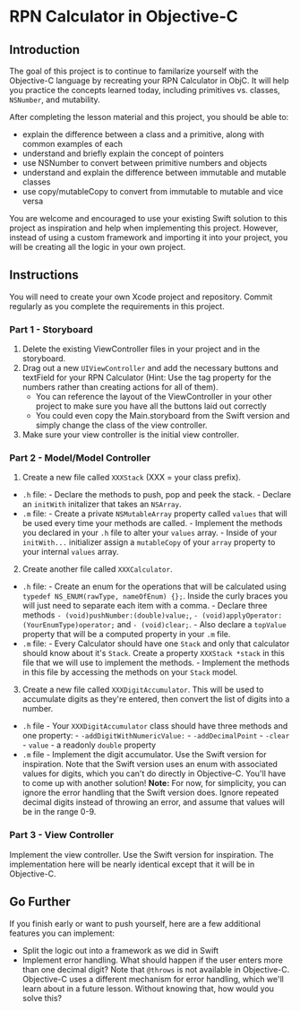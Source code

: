 # RPN Calculator in Objective-C

## Introduction

The goal of this project is to continue to familarize yourself with the Objective-C language by recreating your RPN Calculator in ObjC. It will help you practice the concepts learned today, including primitives vs. classes, `NSNumber`, and mutability.

After completing the lesson material and this project, you should be able to:

- explain the difference between a class and a primitive, along with common examples of each
- understand and briefly explain the concept of pointers 
- use NSNumber to convert between primitive numbers and objects
- understand and explain the difference between immutable and mutable classes
- use copy/mutableCopy to convert from immutable to mutable and vice versa

You are welcome and encouraged to use your existing Swift solution to this project as inspiration and help when implementing this project. However, instead of using a custom framework and importing it into your project, you will be creating all the logic in your own project.

## Instructions

You will need to create your own Xcode project and repository. Commit regularly as you complete the requirements in this project.

### Part 1 - Storyboard

1. Delete the existing ViewController files in your project and in the storyboard.
2. Drag out a new `UIViewController` and add the necessary buttons and textField for your RPN Calculator (Hint: Use the tag property for the numbers rather than creating actions for all of them).
    - You can reference the layout of the ViewController in your other project to make sure you have all the buttons laid out correctly
    - You could even copy the Main.storyboard from the Swift version and simply change the class of the view controller.
3. Make sure your view controller is the initial view controller.

### Part 2 - Model/Model Controller

1. Create a new file called `XXXStack` (XXX = your class prefix).
  - `.h` file:
    	- Declare the methods to push, pop and peek the stack.
    	- Declare an `initWith` initalizer that takes an `NSArray`.
  - `.m` file:
    	- Create a private `NSMutableArray` property called `values` that will be used every time your methods are called.
    	- Implement the methods you declared in your `.h` file to alter your `values` array.
    	- Inside of your `initWith...` initializer assign a `mutableCopy` of your `array` property to your internal `values` array.
2. Create another file called `XXXCalculator`.
  - `.h` file:
  		- Create an enum for the operations that will be calculated using `typedef NS_ENUM(rawType, nameOfEnum) {};`.  Inside the curly braces you will just need to separate each item with a comma.
  		- Declare three methods `- (void)pushNumber:(double)value;`, `- (void)applyOperator:(YourEnumType)operator;` and `- (void)clear;`.
  		- Also declare a `topValue` property that will be a computed property in your `.m` file.
  - `.m` file:
    	- Every Calculator should have one `Stack` and only that calculator should know about it's `Stack`. Create a property `XXXStack *stack` in this file that we will use to implement the methods.
    	- Implement the methods in this file by accessing the methods on your `Stack` model.
3. Create a new file called `XXXDigitAccumulator`. This will be used to accumulate digits as they're entered, then convert the list of digits into a number.
  - `.h` file - Your `XXXDigitAccumulator` class should have three methods and one property:
		- `-addDigitWithNumericValue:`
		- `-addDecimalPoint`
		- `-clear`
		- `value` - a readonly `double` property
  - `.m` file - Implement the digit accumulator. Use the Swift version for inspiration. Note that the Swift version uses an enum with associated values for digits, which you can't do directly in Objective-C. You'll have to come up with another solution! **Note:** For now, for simplicity, you can ignore the error handling that the Swift version does. Ignore repeated decimal digits instead of throwing an error, and assume that values will be in the range 0-9.
   		

### Part 3 - View Controller

Implement the view controller. Use the Swift version for inspiration. The implementation here will be nearly identical except that it will be in Objective-C.


## Go Further

If you finish early or want to push yourself, here are a few additional features you can implement:

- Split the logic out into a framework as we did in Swift
- Implement error handling. What should happen if the user enters more than one decimal digit? Note that `@throws` is not available in Objective-C. Objective-C uses a different mechanism for error handling, which we'll learn about in a future lesson. Without knowing that, how would you solve this?

